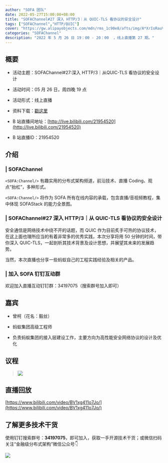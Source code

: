 ```yaml
---
author: "SOFA 团队"
date: 2022-05-27T15:00:00+08:00
title: "SOFAChannel#27 深入 HTTP/3｜从 QUIC-TLS 看协议的安全设计"
tags: ["SOFAChannel","HTTP/QUIC"]
cover: "https://gw.alipayobjects.com/mdn/rms_1c90e8/afts/img/A*XrIoRauVcO4AAAAAAAAAAAAAARQnAQ"
categories: "SOFAChannel"
description: "2022 年 5 月 26 日 19：00 - 20：00  ，线上直播第 27 期。"
---
```


## 概要

- 活动主题：SOFAChannel#27:深入 HTTP/3｜从QUIC-TLS 看协议的安全设计

- 活动时间：05 月 26 日，周四晚 19 点

- 活动形式：线上直播

- 资料下载：[戳这里](https://gw.alipayobjects.com/os/bmw-prod/f2cbf53d-8093-482a-825f-07ce89effc91.pptx)

- B 站直播间地址：[http://live.bilibili.com/21954520](http://live.bilibili.com/21954520)

- B 站直播ID：21954520

## 介绍

### | SOFAChannel

`<SOFA:Channel/>` 有趣实用的分布式架构频道，前沿技术、直播 Coding、观点“抬杠”，多种形式。

`<SOFA:Channel/>` 将作为 SOFA 所有在线内容的承载，包含直播/音视频教程，集中体现 SOFAStack 的能力全景图。

### | SOFAChannel#27 深入 HTTP/3｜从 QUIC-TLS 看协议的安全设计

安全通信是网络技术中绕不开的话题，而 QUIC 作为目前炙手可热的协议技术，在这上面也理所应当的有着非常多的优秀实践，本次分享将用 50 分钟的时间，带你深入 QUIC-TLS，一起剖析其技术背景及设计思想，并展望其未来的发展趋势。

当然，本次直播也分享一些蚂蚁自己的工程实践经验及相关的产品。

### | 加入 SOFA 钉钉互动群

欢迎加入直播互动钉钉群：34197075（搜索群号加入即可）

## 嘉宾

- 曾柯（花名：毅丝）

- 蚂蚁集团高级工程师

- 负责蚂蚁集团的接入层建设工作，主要方向为高性能安全网络协议的设计及优化

## 议程

>![](https://gw.alipayobjects.com/mdn/rms_1c90e8/afts/img/A*MmuGRZU7ICIAAAAAAAAAAAAAARQnAQ)

## 直播回放

[https://www.bilibili.com/video/BV1xg411o7Jo/](https://www.bilibili.com/video/BV1xg411o7Jo/)

## 了解更多技术干货

使用钉钉搜索群号：**34197075**，即可加入，获取一手开源技术干货；或微信扫码关注“金融级分布式架构”微信公众号👇

![](https://gw.alipayobjects.com/mdn/rms_1c90e8/afts/img/A*tvfDQLxTbsgAAAAAAAAAAAAAARQnAQQ)
